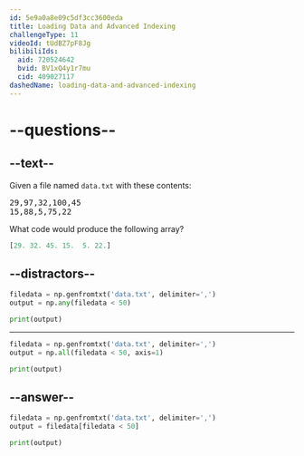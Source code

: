 ```yaml
---
id: 5e9a0a8e09c5df3cc3600eda
title: Loading Data and Advanced Indexing
challengeType: 11
videoId: tUdBZ7pF8Jg
bilibiliIds:
  aid: 720524642
  bvid: BV1xQ4y1r7mu
  cid: 409027117
dashedName: loading-data-and-advanced-indexing
---
```


# --questions--

## --text--

Given a file named `data.txt` with these contents:

<pre>
29,97,32,100,45
15,88,5,75,22
</pre>

What code would produce the following array?

```py
[29. 32. 45. 15.  5. 22.]
```

## --distractors--

```py
filedata = np.genfromtxt('data.txt', delimiter=',')
output = np.any(filedata < 50)

print(output)
```

---

```py
filedata = np.genfromtxt('data.txt', delimiter=',')
output = np.all(filedata < 50, axis=1)

print(output)
```

## --answer--

```py
filedata = np.genfromtxt('data.txt', delimiter=',')
output = filedata[filedata < 50]

print(output)
```


